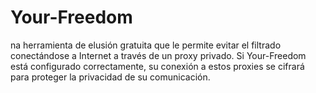 [Title]: # (Tu libertad)
[Difficulty]: # (Principiante)
[Order]: # (138)

# Your-Freedom 
na herramienta de elusión gratuita que le permite evitar el filtrado conectándose a Internet a través de un proxy privado. Si Your-Freedom está configurado correctamente, su conexión a estos proxies se cifrará para proteger la privacidad de su comunicación.